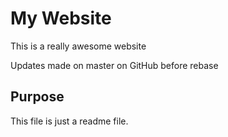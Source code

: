 # My Website	

This is a really awesome website

Updates made on master on GitHub before rebase

## Purpose

This file is just a readme file.
